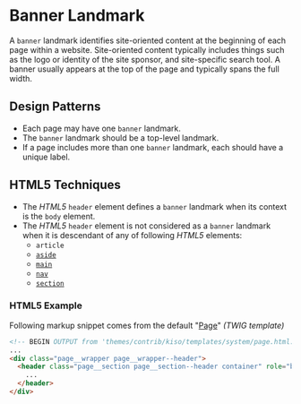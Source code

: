 
Banner Landmark
==========

A `banner` landmark identifies site-oriented content at the beginning of each page within a website. Site-oriented content typically includes things such as the logo or identity of the site sponsor, and site-specific search tool. A banner usually appears at the top of the page and typically spans the full width.

## Design Patterns

* Each page may have one `banner` landmark.
* The `banner` landmark should be a top-level landmark.
* If a page includes more than one `banner` landmark, each should have a unique label.

## HTML5 Techniques

* The *HTML5* `header` element defines a `banner` landmark when its context is the `body` element.
* The *HTML5* `header` element is not considered as a `banner` landmark when it is descendant of any of following *HTML5* elements:
  * `article`
  * [`aside`](complementary.md)
  * [`main`](main.md)
  * [`nav`](navigation.md)
  * [`section`](region.md)

### HTML5 Example

Following markup snippet comes from the default "[Page](../../templates/page.html.twig.md)" *(TWIG template)*

```html
<!-- BEGIN OUTPUT from 'themes/contrib/kiso/templates/system/page.html.twig' -->
...
<div class="page__wrapper page__wrapper--header">
  <header class="page__section page__section--header container" role="banner">
    ...
  </header>
</div>
```